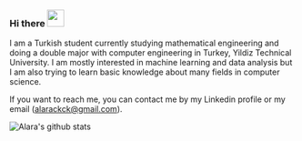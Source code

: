 ### Hi there <img src="https://raw.githubusercontent.com/MartinHeinz/MartinHeinz/master/wave.gif" width="30px">

I am a Turkish student currently studying mathematical engineering and doing a double major with computer engineering in Turkey, Yildiz Technical University. I am mostly interested in machine learning and data analysis but I am also trying to learn basic knowledge about many fields in computer science. 

If you want to reach me, you can contact me by my Linkedin profile or my email (alarackck@gmail.com). 

![Alara's github stats](https://github-readme-stats.vercel.app/api?username=alarahergun&show_icons=true&title_color=fff&icon_color=79ff97&text_color=9f9f9f&bg_color=151515)

      
